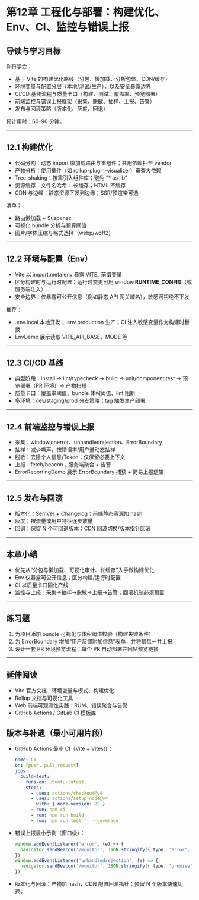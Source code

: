 # 第12章 工程化与部署：构建优化、Env、CI、监控与错误上报

## 导读与学习目标
你将学会：
- 基于 Vite 的构建优化路线（分包、懒加载、分析包体、CDN/缓存）
- 环境变量与配置分层（本地/测试/生产），以及安全暴露边界
- CI/CD 基线流程与质量卡口（构建、测试、覆盖率、预览部署）
- 前端监控与错误上报框架（采集、脱敏、抽样、上报、告警）
- 发布与回滚策略（版本化、灰度、回退）

预计用时：60–90 分钟。

---

## 12.1 构建优化
- 代码分割：动态 import 懒加载路由与重组件；共用依赖抽至 vendor
- 产物分析：使用插件（如 rollup-plugin-visualizer）审查大依赖
- Tree-shaking：按需引入组件库；避免 “* as lib”
- 资源缓存：文件名哈希 + 长缓存；HTML 不缓存
- CDN 与边缘：静态资源下发到边缘；SSR/预渲染可选

清单：
- 路由懒加载 + Suspense
- 可视化 bundle 分析与预算阈值
- 图片/字体压缩与格式选择（webp/woff2）

---

## 12.2 环境与配置（Env）
- Vite 以 import.meta.env 暴露 VITE_ 前缀变量
- 区分构建时与运行时配置：运行时变更可用 window.__RUNTIME_CONFIG__（或服务端注入）
- 安全边界：仅暴露可公开信息（例如静态 API 网关域名），敏感密钥绝不下发

推荐：
- .env.local 本地开发；.env.production 生产；CI 注入敏感变量作为构建时替换
- EnvDemo 展示读取 VITE_API_BASE、MODE 等

---

## 12.3 CI/CD 基线
- 典型阶段：install → lint/typecheck → build → unit/component test → 预览部署（PR 环境）→ 产物扫描
- 质量卡口：覆盖率阈值、bundle 体积阈值、lint 阻断
- 多环境：dev/staging/prod 分支策略；tag 触发生产部署

---

## 12.4 前端监控与错误上报
- 采集：window.onerror、unhandledrejection、ErrorBoundary
- 抽样：减少噪声，按错误率/用户量动态抽样
- 脱敏：去除个人信息/Token；仅保留必要上下文
- 上报：fetch/beacon；服务端聚合 + 告警
- ErrorReportingDemo 展示 ErrorBoundary 捕获 + 简易上报逻辑

---

## 12.5 发布与回滚
- 版本化：SemVer + Changelog；前端静态资源加 hash
- 灰度：按流量或用户特征逐步放量
- 回退：保留 N 个可回退版本；CDN 回源切换/版本指针回滚

---

## 本章小结
- 优先从“分包与懒加载、可视化审计、长缓存”入手做构建优化
- Env 仅暴露可公开信息；区分构建/运行时配置
- CI 以质量卡口固化产线
- 监控与上报：采集→抽样→脱敏→上报→告警；回滚机制必须预置

---

## 练习题
1. 为项目添加 bundle 可视化与体积阈值校验（构建失败条件）
2. 为 ErrorBoundary 增加“用户反馈附加信息”表单，并将信息一并上报
3. 设计一套 PR 环境预览流程：每个 PR 自动部署并回帖预览链接

---

## 延伸阅读
- Vite 官方文档：环境变量与模式、构建优化
- Rollup 文档与可视化工具
- Web 前端可观测性实践：RUM、错误聚合与告警
- GitHub Actions / GitLab CI 模板库

## 版本与补遗（最小可用片段）
- GitHub Actions 最小 CI（Vite + Vitest）：
  ```yaml
  name: CI
  on: [push, pull_request]
  jobs:
    build-test:
      runs-on: ubuntu-latest
      steps:
        - uses: actions/checkout@v4
        - uses: actions/setup-node@v4
          with: { node-version: 20 }
        - run: npm ci
        - run: npm run build
        - run: npm run test -- --coverage
  ```
- 错误上报最小示例（窗口级）：
  ```ts
  window.addEventListener('error', (e) => {
    navigator.sendBeacon('/monitor', JSON.stringify({ type: 'error', msg: e.message }))
  })
  window.addEventListener('unhandledrejection', (e) => {
    navigator.sendBeacon('/monitor', JSON.stringify({ type: 'promise', msg: String(e.reason) }))
  })
  ```
- 版本化与回滚：产物加 hash，CDN 配置回源指针；预留 N 个版本快速切换。